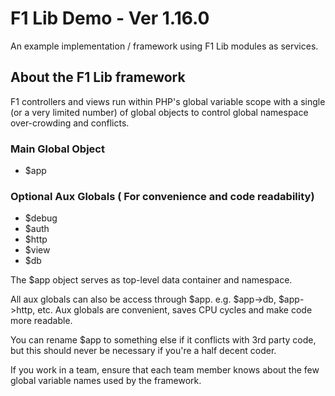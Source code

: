 # F1 Lib Demo - Ver 1.16.0
An example implementation / framework using F1 Lib modules as services. 

## About the F1 Lib framework 
F1 controllers and views run within PHP's global variable scope with
a single (or a very limited number) of global objects to control
global namespace over-crowding and conflicts.  

### Main Global Object
 - $app

### Optional Aux Globals ( For convenience and code readability)
 - $debug 
 - $auth
 - $http
 - $view
 - $db

The $app object serves as top-level data container and namespace.

All aux globals can also be access through $app.  e.g. $app->db, $app->http, etc.
Aux globals are convenient, saves CPU cycles and make code more readable. 

You can rename $app to something else if it conflicts with 3rd party code,
but this should never be necessary if you're a half decent coder.

If you work in a team, ensure that each team member knows about the
few global variable names used by the framework.
